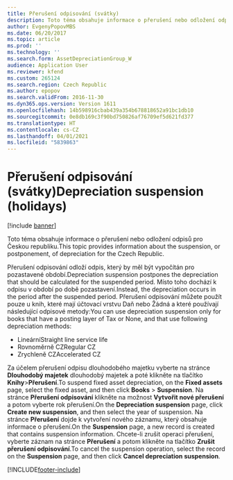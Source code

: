 ```yaml
---
title: Přerušení odpisování (svátky)
description: Toto téma obsahuje informace o přerušení nebo odložení odpisů pro Českou republiku.
author: EvgenyPopovMBS
ms.date: 06/20/2017
ms.topic: article
ms.prod: ''
ms.technology: ''
ms.search.form: AssetDepreciationGroup_W
audience: Application User
ms.reviewer: kfend
ms.custom: 265124
ms.search.region: Czech Republic
ms.author: epopov
ms.search.validFrom: 2016-11-30
ms.dyn365.ops.version: Version 1611
ms.openlocfilehash: 14b598916cbab439a354b678818652a91bc1db10
ms.sourcegitcommit: 0e8db169c3f90bd750826af76709ef5d621fd377
ms.translationtype: HT
ms.contentlocale: cs-CZ
ms.lasthandoff: 04/01/2021
ms.locfileid: "5839863"
---
```

# <a name="depreciation-suspension-holidays"></a><span data-ttu-id="3d77a-103">Přerušení odpisování (svátky)</span><span class="sxs-lookup"><span data-stu-id="3d77a-103">Depreciation suspension (holidays)</span></span>

[!include [banner](../includes/banner.md)]

<span data-ttu-id="3d77a-104">Toto téma obsahuje informace o přerušení nebo odložení odpisů pro Českou republiku.</span><span class="sxs-lookup"><span data-stu-id="3d77a-104">This topic provides information about the suspension, or postponement, of depreciation for the Czech Republic.</span></span>

<span data-ttu-id="3d77a-105">Přerušení odpisování odloží odpis, který by měl být vypočítán pro pozastavené období.</span><span class="sxs-lookup"><span data-stu-id="3d77a-105">Depreciation suspension postpones the depreciation that should be calculated for the suspended period.</span></span> <span data-ttu-id="3d77a-106">Místo toho dochází k odpisu v období po době pozastavení.</span><span class="sxs-lookup"><span data-stu-id="3d77a-106">Instead, the depreciation occurs in the period after the suspended period.</span></span> <span data-ttu-id="3d77a-107">Přerušení odpisování můžete použít pouze u knih, které mají účtovací vrstvu Daň nebo Žádná a které používají následující odpisové metody:</span><span class="sxs-lookup"><span data-stu-id="3d77a-107">You can use depreciation suspension only for books that have a posting layer of Tax or None, and that use following depreciation methods:</span></span>

-   <span data-ttu-id="3d77a-108">Lineární</span><span class="sxs-lookup"><span data-stu-id="3d77a-108">Straight line service life</span></span>
-   <span data-ttu-id="3d77a-109">Rovnoměrně CZ</span><span class="sxs-lookup"><span data-stu-id="3d77a-109">Regular CZ</span></span>
-   <span data-ttu-id="3d77a-110">Zrychleně CZ</span><span class="sxs-lookup"><span data-stu-id="3d77a-110">Accelerated CZ</span></span>

<span data-ttu-id="3d77a-111">Za účelem přerušení odpisu dlouhodobého majetku vyberte na stránce **Dlouhodobý majetek** dlouhodobý majetek a poté klikněte na tlačítko **Knihy**&gt;**Přerušení**.</span><span class="sxs-lookup"><span data-stu-id="3d77a-111">To suspend fixed asset depreciation, on the **Fixed assets** page, select the fixed asset, and then click **Books** &gt; **Suspension**.</span></span> <span data-ttu-id="3d77a-112">Na stránce **Přerušení odpisování** klikněte na možnost **Vytvořit nové přerušení** a potom vyberte rok přerušení.</span><span class="sxs-lookup"><span data-stu-id="3d77a-112">On the **Depreciation suspension** page, click **Create new suspension**, and then select the year of suspension.</span></span> <span data-ttu-id="3d77a-113">Na stránce **Přerušení** dojde k vytvoření nového záznamu, který obsahuje informace o přerušení.</span><span class="sxs-lookup"><span data-stu-id="3d77a-113">On the **Suspension** page, a new record is created that contains suspension information.</span></span> <span data-ttu-id="3d77a-114">Chcete-li zrušit operaci přerušení, vyberte záznam na stránce **Přerušení** a potom klikněte na tlačítko **Zrušit přerušení odpisování**.</span><span class="sxs-lookup"><span data-stu-id="3d77a-114">To cancel the suspension operation, select the record on the **Suspension** page, and then click **Cancel depreciation suspension**.</span></span>





[!INCLUDE[footer-include](../../includes/footer-banner.md)]